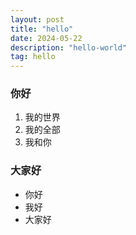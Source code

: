 ```yaml
---
layout: post
title: "hello"
date: 2024-05-22 
description: "hello-world"
tag: hello
---
```

### 你好
1. 我的世界
2. 我的全部
3. 我和你

### 大家好
- 你好
- 我好
- 大家好
